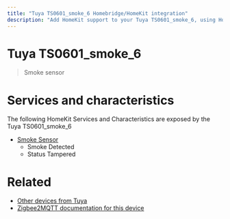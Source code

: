 ```yaml
---
title: "Tuya TS0601_smoke_6 Homebridge/HomeKit integration"
description: "Add HomeKit support to your Tuya TS0601_smoke_6, using Homebridge, Zigbee2MQTT and homebridge-z2m."
---
```

<!---
This file has been GENERATED using src/docgen/docgen.ts
DO NOT EDIT THIS FILE MANUALLY!
-->
# Tuya TS0601_smoke_6
> Smoke sensor


# Services and characteristics
The following HomeKit Services and Characteristics are exposed by
the Tuya TS0601_smoke_6

* [Smoke Sensor](../../sensors.md)
  * Smoke Detected
  * Status Tampered


# Related
* [Other devices from Tuya](../index.md#tuya)
* [Zigbee2MQTT documentation for this device](https://www.zigbee2mqtt.io/devices/TS0601_smoke_6.html)